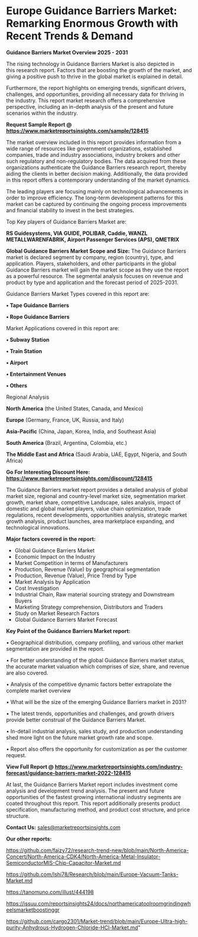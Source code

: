 # Europe Guidance Barriers Market: Remarking Enormous Growth with Recent Trends & Demand

<Strong> Guidance Barriers Market Overview 2025 - 2031</strong>

The rising technology in Guidance Barriers Market is also depicted in this research report. Factors that are boosting the growth of the market, and giving a positive push to thrive in the global market is explained in detail.

Furthermore, the report highlights on emerging trends, significant drivers, challenges, and opportunities, providing all necessary data for thriving in the industry. This report market research offers a comprehensive perspective, including an in-depth analysis of the present and future scenarios within the industry.

<strong>Request Sample Report @ <a href=https://www.marketreportsinsights.com/sample/128415>https://www.marketreportsinsights.com/sample/128415</a></strong>

The market overview included in this report provides information from a wide range of resources like government organizations, established companies, trade and industry associations, industry brokers and other such regulatory and non-regulatory bodies. The data acquired from these organizations authenticate the Guidance Barriers research report, thereby aiding the clients in better decision making. Additionally, the data provided in this report offers a contemporary understanding of the market dynamics.

The leading players are focusing mainly on technological advancements in order to improve efficiency. The long-term development patterns for this market can be captured by continuing the ongoing process improvements and financial stability to invest in the best strategies.

Top Key players of Guidance Barriers Market are:

<strong>RS Guidesystems, VIA GUIDE, POLIBAR, Caddie, WANZL METALLWARENFABRIK, Airport Passenger Services (APS), QMETRIX</strong>

<strong><b>Global Guidance Barriers Market Scope and Size:</b></strong>
The Guidance Barriers market is declared segment by company, region (country), type, and application. Players, stakeholders, and other participants in the global Guidance Barriers market will gain the market scope as they use the report as a powerful resource. The segmental analysis focuses on revenue and product by type and application and the forecast period of 2025-2031.

Guidance Barriers Market Types covered in this report are:

<strong>• Tape Guidance Barriers

• Rope Guidance Barriers</strong>

Market Applications covered in this report are:

<strong>• Subway Station

• Train Station

• Airport

• Entertainment Venues

• Others</strong> 

Regional Analysis

<strong>North America</strong> (the United States, Canada, and Mexico)

<strong>Europe</strong> (Germany, France, UK, Russia, and Italy)

<strong>Asia-Pacific</strong> (China, Japan, Korea, India, and Southeast Asia)

<strong>South America</strong> (Brazil, Argentina, Colombia, etc.)

<strong>The Middle East and Africa</strong> (Saudi Arabia, UAE, Egypt, Nigeria, and South Africa)

<strong>Go For Interesting Discount Here: <a href=https://www.marketreportsinsights.com/discount/128415>https://www.marketreportsinsights.com/discount/128415</a></strong>

The Guidance Barriers market report provides a detailed analysis of global market size, regional and country-level market size, segmentation market growth, market share, competitive Landscape, sales analysis, impact of domestic and global market players, value chain optimization, trade regulations, recent developments, opportunities analysis, strategic market growth analysis, product launches, area marketplace expanding, and technological innovations.

<strong><b>Major factors covered in the report:</b></strong>
<ul>
  <li>Global Guidance Barriers Market </li>
  <li>Economic Impact on the Industry</li>
  <li>Market Competition in terms of Manufacturers</li>
  <li>Production, Revenue (Value) by geographical segmentation</li>
  <li>Production, Revenue (Value), Price Trend by Type</li>
  <li>Market Analysis by Application</li>
  <li>Cost Investigation</li>
  <li>Industrial Chain, Raw material sourcing strategy and Downstream Buyers</li>
  <li>Marketing Strategy comprehension, Distributors and Traders</li>
  <li>Study on Market Research Factors</li>
  <li>Global Guidance Barriers Market Forecast</li>
</ul>

<strong><b>Key Point of the Guidance Barriers Market report:</b></strong>

• Geographical distribution, company profiling, and various other market segmentation are provided in the report.

• For better understanding of the global Guidance Barriers market status, the accurate market valuation which comprises of size, share, and revenue are also covered.

• Analysis of the competitive dynamic factors better extrapolate the complete market overview

• What will be the size of the emerging Guidance Barriers market in 2031?

• The latest trends, opportunities and challenges, and growth drivers provide better construal of the Guidance Barriers Market.

• In-detail industrial analysis, sales study, and production understanding shed more light on the future market growth rate and scope.

• Report also offers the opportunity for customization as per the customer request.

<strong><b>View Full Report @ <a href=https://www.marketreportsinsights.com/industry-forecast/guidance-barriers-market-2022-128415>https://www.marketreportsinsights.com/industry-forecast/guidance-barriers-market-2022-128415</a></b></strong>


At last, the Guidance Barriers Market report includes investment come analysis and development trend analysis. The present and future opportunities of the fastest growing international industry segments are coated throughout this report. This report additionally presents product specification, manufacturing method, and product cost structure, and price structure.

<strong>Contact Us:</strong>
sales@marketreportsinsights.com

<strong>Our other reports:</strong>

<a href=https://github.com/faizy72/research-trend-new/blob/main/North-America-Concert/North-America-CDK4/North-America-Metal-Insulator-SemiconductorMIS-Chip-Capacitor-Market.md>https://github.com/faizy72/research-trend-new/blob/main/North-America-Concert/North-America-CDK4/North-America-Metal-Insulator-SemiconductorMIS-Chip-Capacitor-Market.md</a>

<a href=https://github.com/Ishi78/Research/blob/main/Europe-Vacuum-Tanks-Market.md>https://github.com/Ishi78/Research/blob/main/Europe-Vacuum-Tanks-Market.md</a>

<a href=https://tanomuno.com/illust/444198>https://tanomuno.com/illust/444198</a>

<a href=https://issuu.com/reportsinsights24/docs/northamericatoolroomgrindingwheelsmarketboostinggr>https://issuu.com/reportsinsights24/docs/northamericatoolroomgrindingwheelsmarketboostinggr</a>

<a href=https://github.com/cargo2301/Market-trend/blob/main/Europe-Ultra-high-purity-Anhydrous-Hydrogen-Chloride-HCl-Market.md>https://github.com/cargo2301/Market-trend/blob/main/Europe-Ultra-high-purity-Anhydrous-Hydrogen-Chloride-HCl-Market.md</a>"

